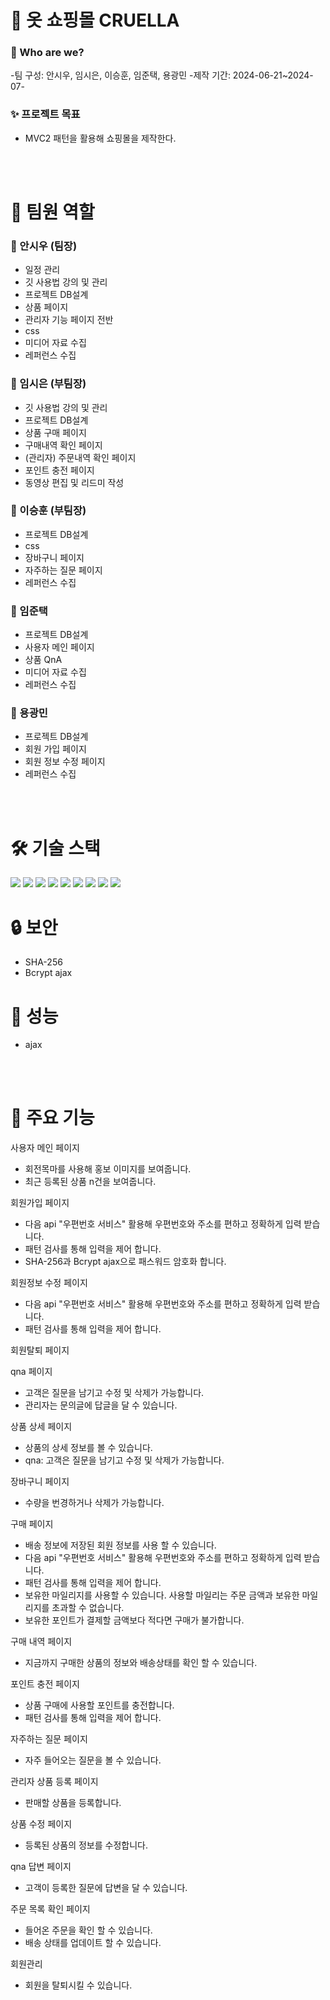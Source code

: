 # 👒 옷 쇼핑몰 CRUELLA
### 👋 Who are we?
-팀 구성: 안시우, 임시은, 이승훈, 임준택, 용광민
-제작 기간: 2024-06-21~2024-07-

### ✨ 프로젝트 목표
- MVC2 패턴을 활용해 쇼핑몰을 제작한다.

<br/><br/>
# 🤝 팀원 역할

### 📍 안시우 (팀장)
- 일정 관리
- 깃 사용법 강의 및 관리
- 프로젝트 DB설계
- 상품 페이지
- 관리자 기능 페이지 전반
- css
- 미디어 자료 수집
- 레퍼런스 수집
  
### 📍 임시은 (부팀장)
- 깃 사용법 강의 및 관리
- 프로젝트 DB설계
- 상품 구매 페이지
- 구매내역 확인 페이지
- (관리자) 주문내역 확인 페이지
- 포인트 충전 페이지
- 동영상 편집 및 리드미 작성
  
### 📍 이승훈 (부팀장)
- 프로젝트 DB설계
- css
- 장바구니 페이지
- 자주하는 질문 페이지
- 레퍼런스 수집 
  
### 📍 임준택
- 프로젝트 DB설계
- 사용자 메인 페이지
- 상품 QnA
- 미디어 자료 수집
- 레퍼런스 수집
  
### 📍 용광민
- 프로젝트 DB설계
- 회원 가입 페이지
- 회원 정보 수정 페이지
- 레퍼런스 수집



<br/><br/>
# 🛠 기술 스택
<img src="https://img.shields.io/badge/Jsp-e76f00?style=for-the-badge&logo=Jsp&logoColor=white"> <img src="https://img.shields.io/badge/java-007396?style=for-the-badge&logo=java&logoColor=white"> <img src="https://img.shields.io/badge/apache tomcat-F8DC75?style=for-the-badge&logo=apachetomcat&logoColor=white"> <img src="https://img.shields.io/badge/oracle-F80000?style=for-the-badge&logo=oracle&logoColor=white"> <img src="https://img.shields.io/badge/html5-E34F26?style=for-the-badge&logo=html5&logoColor=white"> <img src="https://img.shields.io/badge/css-1572B6?style=for-the-badge&logo=css3&logoColor=white"> <img src="https://img.shields.io/badge/javascript-F7DF1E?style=for-the-badge&logo=javascript&logoColor=black"> <img src="https://img.shields.io/badge/github-181717?style=for-the-badge&logo=github&logoColor=white"> <img src="https://img.shields.io/badge/eclipseide-2C2255?style=for-the-badge&logo=eclipseide&logoColor=white">
<br/>
# 🔒 보안
- SHA-256
- Bcrypt ajax
  
# 📡 성능
- ajax

<br/><br/>

# 📝 주요 기능

사용자 
메인 페이지
- 회전목마를 사용해 홍보 이미지를 보여줍니다.
- 최근 등록된 상품 n건을 보여줍니다.

회원가입 페이지
- 다음 api "우편번호 서비스" 활용해 우편번호와 주소를 편하고 정확하게 입력 받습니다.
- 패턴 검사를 통해 입력을 제어 합니다.
- SHA-256과 Bcrypt ajax으로 패스워드 암호화 합니다.
  
회원정보 수정 페이지
- 다음 api "우편번호 서비스" 활용해 우편번호와 주소를 편하고 정확하게 입력 받습니다.
- 패턴 검사를 통해 입력을 제어 합니다.

회원탈퇴 페이지

qna 페이지
- 고객은 질문을 남기고 수정 및 삭제가 가능합니다.
- 관리자는 문의글에 답글을 달 수 있습니다.

상품 상세 페이지
- 상품의 상세 정보를 볼 수 있습니다.
- qna: 고객은 질문을 남기고 수정 및 삭제가 가능합니다.

장바구니 페이지
- 수량을 번경하거나 삭제가 가능합니다.

구매 페이지
- 배송 정보에 저장된 회원 정보를 사용 할 수 있습니다.
- 다음 api "우편번호 서비스" 활용해 우편번호와 주소를 편하고 정확하게 입력 받습니다.
- 패턴 검사를 통해 입력을 제어 합니다.
- 보유한 마일리지를 사용할 수 있습니다. 사용할 마일리는 주문 금액과 보유한 마일리지를 초과할 수 없습니다.
- 보유한 포인트가 결제할 금액보다 적다면 구매가 불가합니다.
  
구매 내역 페이지
- 지금까지 구매한 상품의 정보와 배송상태를 확인 할 수 있습니다.
  
포인트 충전 페이지
- 상품 구매에 사용할 포인트를 충전합니다.
- 패턴 검사를 통해 입력을 제어 합니다.

자주하는 질문 페이지
- 자주 들어오는 질문을 볼 수 있습니다.

  
관리자
상품 등록 페이지
- 판매할 상품을 등록합니다.
  
상품 수정 페이지
- 등록된 상품의 정보를 수정합니다.
  
qna 답변 페이지
- 고객이 등록한 질문에 답변을 달 수 있습니다.

주문 목록 확인 페이지
- 들어온 주문을 확인 할 수 있습니다.
- 배송 상태를 업데이트 할 수 있습니다.
  
회원관리
- 회원을 탈퇴시킬 수 있습니다.
   
